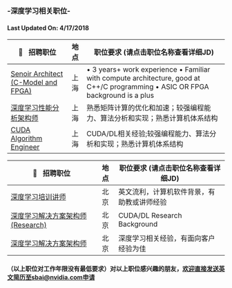 ### -深度学习相关职位-
#### Last Updated On: 4/17/2018

|:pushpin:   招聘职位|地   点|职位要求 (请点击职位名称查看详细JD)|
|-------|:--------:|-------|
|[Senoir Architect (C-Model and FPGA)](/Senior_Pre-silicon_C-Model_and_FPGA_Prototype_Architect.md)| 上海 |•	3 years+ work experience •	Familiar with compute architecture, good at C++/C programming •	ASIC OR FPGA background is a plus|
|[深度学习性能分析架构师](/深度学习性能分析架构师.md)|上海 |熟悉矩阵计算的优化和加速；较强编程能力、算法分析和实现；熟悉计算机体系结构|
|[CUDA Algorithm Engineer](/CUDA_Algorithm_Engineer.md)| 上海|CUDA/DL相关经验;较强编程能力、算法分析和实现；熟悉计算机体系结构|


|:pushpin:   招聘职位|地   点|职位要求 (请点击职位名称查看详细JD)|
|-------|:--------:|-------|
|[深度学习培训讲师](/深度学习培训讲师.md)|北京| 英文流利，计算机软件背景，有助教或讲师经验|
|[深度学习解决方案架构师(Research)](/深度学习解决方案架构师(Research).md)| 北京 |CUDA/DL Research Background|
|[深度学习解决方案架构师](/深度学习解决方案架构师.md)| 北京 |深度学习相关经验，有面向客户经验为佳 |


#### （以上职位对工作年限没有最低要求）对以上职位感兴趣的朋友，欢迎直接发送英文简历至sbai@nvidia.com申请


